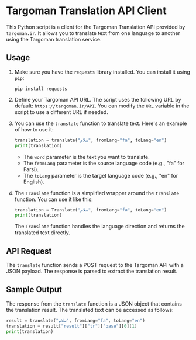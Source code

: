 # Targoman Translation API Client

This Python script is a client for the Targoman Translation API provided by `targoman.ir`. It allows you to translate text from one language to another using the Targoman translation service.

## Usage

1. Make sure you have the `requests` library installed. You can install it using `pip`:

   ```
   pip install requests
   ```

2. Define your Targoman API URL. The script uses the following URL by default: `https://targoman.ir/API`. You can modify the `URL` variable in the script to use a different URL if needed.

3. You can use the `translate` function to translate text. Here's an example of how to use it:

   ```python
   translation = translate("سلام", fromLang="fa", toLang="en")
   print(translation)
   ```

   - The `word` parameter is the text you want to translate.
   - The `fromLang` parameter is the source language code (e.g., "fa" for Farsi).
   - The `toLang` parameter is the target language code (e.g., "en" for English).
   
4. The `Translate` function is a simplified wrapper around the `translate` function. You can use it like this:

   ```python
   translation = Translate("سلام", fromLang="fa", toLang="en")
   print(translation)
   ```

   The `Translate` function handles the language direction and returns the translated text directly.

## API Request

The `translate` function sends a POST request to the Targoman API with a JSON payload. The response is parsed to extract the translation result.

## Sample Output

The response from the `translate` function is a JSON object that contains the translation result. The translated text can be accessed as follows:

```python
result = translate("سلام", fromLang="fa", toLang="en")
translation = result["result"]["tr"]["base"][0][1]
print(translation)
```

